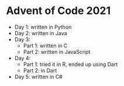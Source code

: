 # Advent of Code 2021
* Day 1: written in Python
* Day 2: written in Java
* Day 3:
  * Part 1: written in C
  * Part 2: written in JavaScript
* Day 4:
  * Part 1: tried it in R, ended up using Dart
  * Part 2: in Dart
* Day 5: written in C#